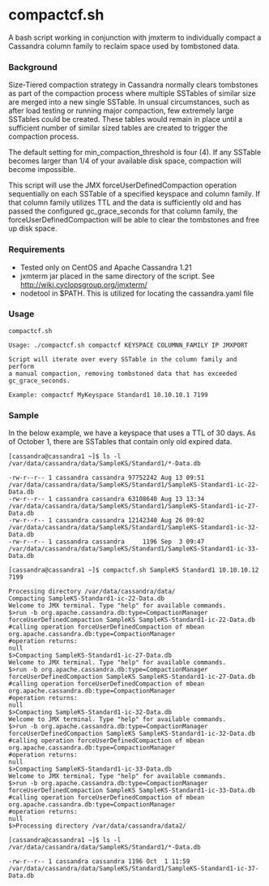compactcf.sh
======================

A bash script working in conjunction with jmxterm to individually compact a Cassandra column family to reclaim
space used by tombstoned data.

### Background

Size-Tiered compaction strategy in Cassandra normally clears tombstones as part of the compaction process where multiple SSTables of similar size are merged into a new single SSTable.  In unsual circumstances, such as after load testing or running major compaction, few extremely large SSTables could be created. These tables would remain in place until a sufficient number of similar sized tables are created to trigger the compaction process. 

The default setting for min_compaction_threshold is four (4).  If any SSTable becomes larger than 1/4 of your available disk space, compaction will become impossible.

This script will use the JMX forceUserDefinedCompaction operation sequentially on each SSTable of a specified keyspace and column family.  If that column family utilizes TTL and the data is sufficiently old and has passed the configured gc_grace_seconds for that column family, the forceUserDefinedCompaction will be able to clear the tombstones and free up disk space.

### Requirements

* Tested only on CentOS and Apache Cassandra 1.21
* jxmterm jar placed in the same directory of the script.  See http://wiki.cyclopsgroup.org/jmxterm/
* nodetool in $PATH.  This is utilized for locating the cassandra.yaml file

### Usage
```
compactcf.sh

Usage: ./compactcf.sh compactcf KEYSPACE COLUMNN_FAMILY IP JMXPORT

Script will iterate over every SSTable in the column family and perform
a manual compaction, removing tombstoned data that has exceeded gc_grace_seconds.

Example: compactcf MyKeyspace Standard1 10.10.10.1 7199
```

### Sample

In the below example, we have a keyspace that uses a TTL of 30 days.  As of October 1, there are SSTables that contain only old expired data.

```
[cassandra@cassandra1 ~]$ ls -l /var/data/cassandra/data/SampleKS/Standard1/*-Data.db

-rw-r--r-- 1 cassandra cassandra 97752242 Aug 13 09:51 /var/data/cassandra/data/SampleKS/Standard1/SampleKS-Standard1-ic-22-Data.db
-rw-r--r-- 1 cassandra cassandra 63108640 Aug 13 13:34 /var/data/cassandra/data/SampleKS/Standard1/SampleKS-Standard1-ic-27-Data.db
-rw-r--r-- 1 cassandra cassandra 12142340 Aug 26 09:02 /var/data/cassandra/data/SampleKS/Standard1/SampleKS-Standard1-ic-32-Data.db
-rw-r--r-- 1 cassandra cassandra     1196 Sep  3 09:47 /var/data/cassandra/data/SampleKS/Standard1/SampleKS-Standard1-ic-33-Data.db

[cassandra@cassandra1 ~]$ compactcf.sh SampleKS Standard1 10.10.10.12 7199

Processing directory /var/data/cassandra/data/
Compacting SampleKS-Standard1-ic-22-Data.db
Welcome to JMX terminal. Type "help" for available commands.
$>run -b org.apache.cassandra.db:type=CompactionManager forceUserDefinedCompaction SampleKS SampleKS-Standard1-ic-22-Data.db
#calling operation forceUserDefinedCompaction of mbean org.apache.cassandra.db:type=CompactionManager
#operation returns:
null
$>Compacting SampleKS-Standard1-ic-27-Data.db
Welcome to JMX terminal. Type "help" for available commands.
$>run -b org.apache.cassandra.db:type=CompactionManager forceUserDefinedCompaction SampleKS SampleKS-Standard1-ic-27-Data.db
#calling operation forceUserDefinedCompaction of mbean org.apache.cassandra.db:type=CompactionManager
#operation returns:
null
$>Compacting SampleKS-Standard1-ic-32-Data.db
Welcome to JMX terminal. Type "help" for available commands.
$>run -b org.apache.cassandra.db:type=CompactionManager forceUserDefinedCompaction SampleKS SampleKS-Standard1-ic-32-Data.db
#calling operation forceUserDefinedCompaction of mbean org.apache.cassandra.db:type=CompactionManager
#operation returns:
null
$>Compacting SampleKS-Standard1-ic-33-Data.db
Welcome to JMX terminal. Type "help" for available commands.
$>run -b org.apache.cassandra.db:type=CompactionManager forceUserDefinedCompaction SampleKS SampleKS-Standard1-ic-33-Data.db
#calling operation forceUserDefinedCompaction of mbean org.apache.cassandra.db:type=CompactionManager
#operation returns:
null
$>Processing directory /var/data/cassandra/data2/

[cassandra@cassandra1 ~]$ ls -l /var/data/cassandra/data/SampleKS/Standard1/*-Data.db

-rw-r--r-- 1 cassandra cassandra 1196 Oct  1 11:59 /var/data/cassandra/data/SampleKS/Standard1/SampleKS-Standard1-ic-37-Data.db
```